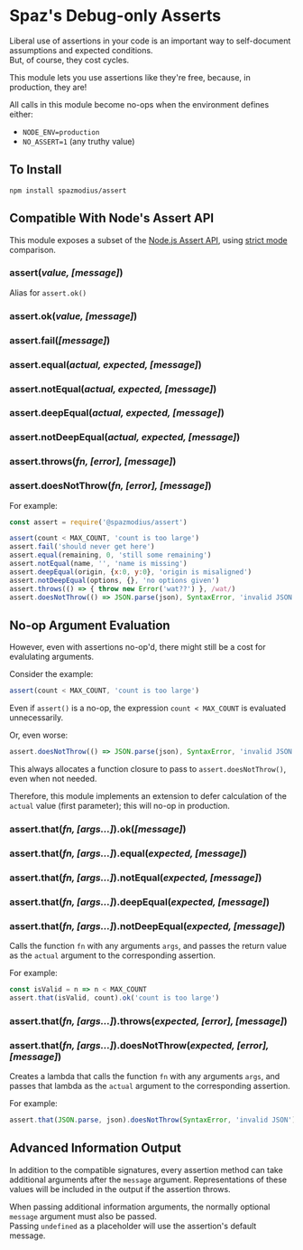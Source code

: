 # Spaz's Debug-only Asserts

Liberal use of assertions in your code 
is an important way to self-document
assumptions and expected conditions.  
But, of course, they cost cycles.

This module lets you use assertions 
like they're free, 
because, in production, they are!

All calls in this module become no-ops 
when the environment defines either:

 - `NODE_ENV=production`
 - `NO_ASSERT=1` (any truthy value)

## To Install
```
npm install spazmodius/assert
```

## Compatible With Node's Assert API

This module exposes a subset of the 
[Node.js Assert API](https://nodejs.org/api/assert.html), 
using 
[strict mode](https://nodejs.org/api/assert.html#assert_strict_mode) 
comparison.

### assert(_value, [message]_)

Alias for `assert.ok()`

### assert.ok(_value, [message]_)
### assert.fail(_[message]_)
### assert.equal(_actual, expected, [message]_)
### assert.notEqual(_actual, expected, [message]_)
### assert.deepEqual(_actual, expected, [message]_)
### assert.notDeepEqual(_actual, expected, [message]_)
### assert.throws(_fn, [error], [message]_)
### assert.doesNotThrow(_fn, [error], [message]_)

For example:
```js
const assert = require('@spazmodius/assert')

assert(count < MAX_COUNT, 'count is too large')
assert.fail('should never get here')
assert.equal(remaining, 0, 'still some remaining')
assert.notEqual(name, '', 'name is missing')
assert.deepEqual(origin, {x:0, y:0}, 'origin is misaligned')
assert.notDeepEqual(options, {}, 'no options given')
assert.throws(() => { throw new Error('wat??') }, /wat/)
assert.doesNotThrow(() => JSON.parse(json), SyntaxError, 'invalid JSON')
```

## No-op Argument Evaluation

However, even with assertions no-op'd, there might still be a cost for evalulating arguments.

Consider the example: 
```js
assert(count < MAX_COUNT, 'count is too large')
```

Even if `assert()` is a no-op, the expression `count < MAX_COUNT` is evaluated unnecessarily.

Or, even worse:
```js
assert.doesNotThrow(() => JSON.parse(json), SyntaxError, 'invalid JSON')
```

This always allocates a function closure to pass to `assert.doesNotThrow()`, even when not needed.

Therefore, this module implements an extension to defer calculation of the `actual` value (first parameter); this will no-op in production.

### assert.that(_fn, [args...]_).ok(_[message]_)
### assert.that(_fn, [args...]_).equal(_expected, [message]_)
### assert.that(_fn, [args...]_).notEqual(_expected, [message]_)
### assert.that(_fn, [args...]_).deepEqual(_expected, [message]_)
### assert.that(_fn, [args...]_).notDeepEqual(_expected, [message]_)

Calls the function `fn` with any arguments `args`, 
and passes the return value as the `actual` argument 
to the corresponding assertion.

For example:
```js
const isValid = n => n < MAX_COUNT
assert.that(isValid, count).ok('count is too large')
```

### assert.that(_fn, [args...]_).throws(_expected, [error], [message]_)
### assert.that(_fn, [args...]_).doesNotThrow(_expected, [error], [message]_)

Creates a lambda that 
calls the function `fn` with any arguments `args`, 
and passes that lambda as the `actual` argument 
to the corresponding assertion.

For example:
```js
assert.that(JSON.parse, json).doesNotThrow(SyntaxError, 'invalid JSON')
```

## Advanced Information Output

In addition to the compatible signatures,
every assertion method can take additional arguments
after the `message` argument.
Representations of these values will be included in the output
if the assertion throws.

When passing additional information arguments,
the normally optional `message` argument must also be passed.  
Passing `undefined` as a placeholder will
use the assertion's default message.